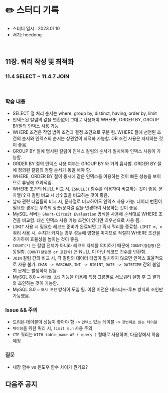 
# ✏️ 스터디 기록

- 스터디 일시 : 2023.01.10
- 서기: heedong

<br />

## 11장. 쿼리 작성 및 최적화
### 11.4 SELECT ~ 11.4.7 JOIN
<br />

### 학습 내용
- SELECT 절 처리 순서는 where, group by, distinct, having, order by, limit 
- 인덱스된 칼럼의 값을 변환없이 그대로 사용해야 WHERE, ORDER BY, GROUP BY절의 인덱스 사용 가능
- WHERE 조건은 작업 범위 조건과 결정 조건으로 구분 됨. WHERE 절에 선언된 조건의 순서와 인덱스의 순서는 상관없이 최적화 가능함. OR 조건 사용은 자제하는 것이 좋음.
-  GROUP BY 절에 명시된 칼럼이 인덱스 칼럼의 순서가 일치해야 인덱스 사용이 가능함.
- ORDER BY 절의 인덱스 사용 여부는 GROUP BY 와 거의 흡사함. ORDER BY 절에 정의된 칼럼의 정렬 순서가 동일 해야 함.
-  WHERE, ORDER BY 절이 동시에 같은 인덱스를 이용하는 것이 빠른 성능을 보이므로 튜닝에 효과적임.
- WHERE 조건의 NULL 비교 시, `ISNULL()` 함수를 이용하여 비교하는 것이 좋음. 문자열/숫자 칼럼 비교 시 상숫값을 비교하는 것이 좋음.
- 날짜 관련 타입들의 비교 시, 문자열로 비교하여도 인덱스 사용 가능. 데이터 변환이 필요한 경우는 우측의 상숫/문자열 값을 변경하여 사용하는 것이 좋음.
- MySQL 서버는 `Short-Circuit Evaluation` 방식을 사용해 순서대로 WHERE 조건을 비교함. 대신 인덱스 사용 가능 조건이 있다면 최우선으로 사용 됨.
- `LIMIT` 사용 시 필요한 레코드 준비가 완료되면 그 즉시 쿼리를 종료함. `LIMIT m, n` 쿼리 사용 시, 수치가 커지는 경우 성능에 영향을 미치므로 적절히 WHERE 조건을 추가하여 효율성을 높이는 것이 좋음.
- `COUNT(*)` 는 칼럼 전체가 아니라 레코드 자체를 의미하기 때문에 `COUNT(칼럼명)`은 동일함. `COUNT(칼럼명 or 표현식)` 은 NULL 이 아닌 레코드 건수를 반환함.
- `JOIN` 칼럼 간의 비교 시, 각 칼럼의 데이터 타입이 일치하지 않으면 인덱스 효율적으로 사용 불가. `CHAR -> VARCHAR`, `INT -> BIGINT`, `DATE -> DATETIME` 간의 불일치 문제는 발생하지 않음.
- MySQL 8.0 ~ `래터럴 조인` 기능을 이용해 특정 그룹별로 서브쿼리 실행 후 그 결과와 조인하는 것이 가능함.
- MySQL 8.0 ~ `해시 조인` 방식이 도입 됨. 이전 버전은 네스티드-루프 방식의 조인만 가능했음. 


### Issue && 주의
- 드리븐 테이블이 성능이 좋아야 함 -> `인덱스` 있는 테이블 -> `첫번째로 읽는 테이블`
- `페이징`을 위한 쿼리 시, `limit m,n` 사용 주의
- `CTE` 쿼리는 `WITH table_name AS ( query )` 형태로 사용하며, 다음장에서 학습 예정

### 질문
- 내장 함수 vs 윈도우 함수 차이가 뭔가요?

## 다음주 공지

